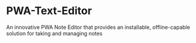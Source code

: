 # PWA-Text-Editor
An innovative PWA Note Editor that provides an installable, offline-capable solution for taking and managing notes 
